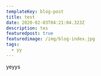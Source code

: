 ```yaml
---
templateKey: blog-post
title: test
date: 2020-02-03T04:21:04.323Z
description: tes
featuredpost: true
featuredimage: /img/blog-index.jpg
tags:
  - yy
---
```

yeyys
